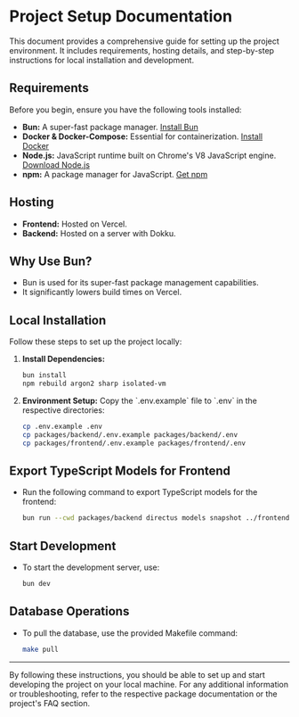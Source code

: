 # Project Setup Documentation

This document provides a comprehensive guide for setting up the project environment. It includes requirements, hosting details, and step-by-step instructions for local installation and development.

## Requirements

Before you begin, ensure you have the following tools installed:

- **Bun:** A super-fast package manager. [Install Bun](https://bun.sh/)
- **Docker & Docker-Compose:** Essential for containerization. [Install Docker](https://docs.docker.com/engine/install/)
- **Node.js:** JavaScript runtime built on Chrome's V8 JavaScript engine. [Download Node.js](https://nodejs.org/en/download/)
- **npm:** A package manager for JavaScript. [Get npm](https://www.npmjs.com/get-npm)

## Hosting

- **Frontend:** Hosted on Vercel.
- **Backend:** Hosted on a server with Dokku.

## Why Use Bun?

- Bun is used for its super-fast package management capabilities.
- It significantly lowers build times on Vercel.

## Local Installation

Follow these steps to set up the project locally:

1. **Install Dependencies:**
   ```bash
   bun install
   npm rebuild argon2 sharp isolated-vm
   ```

2. **Environment Setup:**
   Copy the \`.env.example\` file to \`.env\` in the respective directories:
   ```bash
   cp .env.example .env
   cp packages/backend/.env.example packages/backend/.env
   cp packages/frontend/.env.example packages/frontend/.env
   ```

## Export TypeScript Models for Frontend

- Run the following command to export TypeScript models for the frontend:
  ```bash
  bun run --cwd packages/backend directus models snapshot ../frontend/src/lib/types.ts
  ```

## Start Development

- To start the development server, use:
  ```bash
  bun dev
  ```

## Database Operations

- To pull the database, use the provided Makefile command:
  ```bash
  make pull
  ```

---

By following these instructions, you should be able to set up and start developing the project on your local machine. For any additional information or troubleshooting, refer to the respective package documentation or the project's FAQ section.
